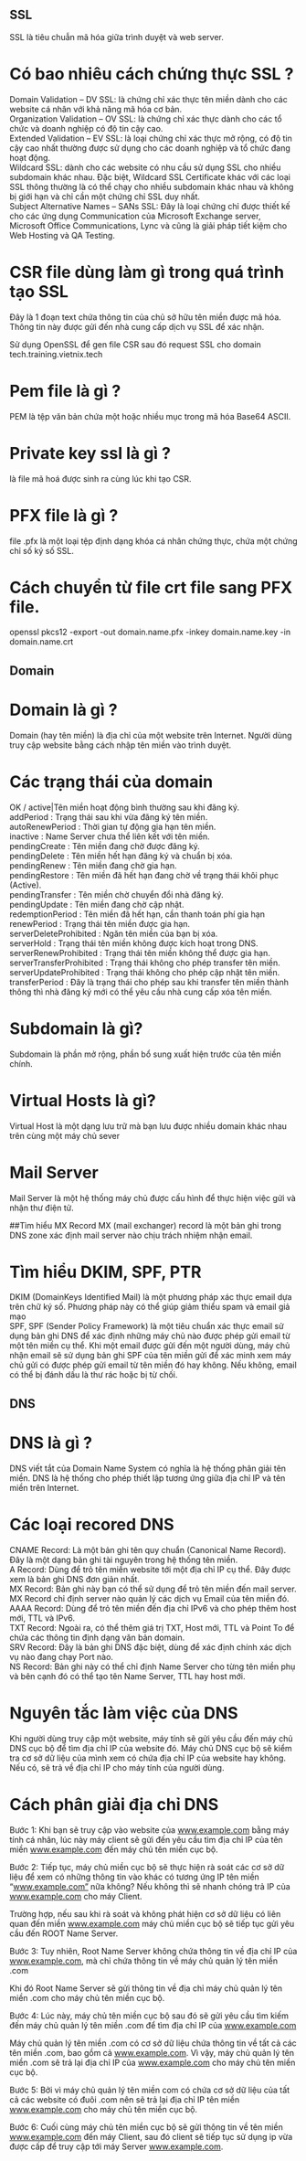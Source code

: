 ## SSL

SSL là tiêu chuẫn mã hóa giữa trình duyệt và web server. 

# Có bao nhiêu cách chứng thực SSL ?
Domain Validation – DV SSL: là chứng chỉ xác thực tên miền dành cho các website cá nhân với khả năng mã hóa cơ bản.  
Organization Validation – OV SSL: là chứng chỉ xác thực dành cho các tổ chức và doanh nghiệp có độ tin cậy cao.  
Extended Validation – EV SSL: là loại chứng chỉ xác thực mở rộng, có độ tin cậy cao nhất thường được sử dụng cho các doanh nghiệp và tổ chức đang hoạt động.  
Wildcard SSL: dành cho các website có nhu cầu sử dụng SSL cho nhiều subdomain khác nhau. Đặc biệt, Wildcard SSL Certificate khác với các loại SSL thông thường là có thể chạy cho nhiều subdomain khác nhau và không bị giới hạn và chỉ cần một chứng chỉ SSL duy nhất.  
Subject Alternative Names – SANs SSL: Đây là loại chứng chỉ được thiết kế cho các ứng dụng Communication của Microsoft Exchange server, Microsoft Office Communications, Lync và cũng là giải pháp tiết kiệm cho Web Hosting và QA Testing.  


# CSR file dùng làm gì trong quá trình tạo SSL
Đây là 1 đoạn text chứa thông tin của chủ sở hữu tên miền được mã hóa. Thông tin này được gửi đến nhà cung cấp dịch vụ SSL để xác nhận.  

Sử dụng OpenSSL để gen file CSR sau đó request SSL cho domain tech.training.vietnix.tech  

# Pem file là gì ?
PEM là tệp văn bản chứa một hoặc nhiều mục trong mã hóa Base64 ASCII.  

# Private key ssl là gì ?
là file mã hoá được sinh ra cùng lúc khi tạo CSR.  

# PFX file là gì ? 
file .pfx là một loại tệp định dạng khóa cá nhân chứng thực, chứa một chứng chỉ số ký số SSL.  

# Cách chuyển từ file crt file sang PFX file.
openssl pkcs12 -export -out domain.name.pfx -inkey domain.name.key -in domain.name.crt  

## Domain
# Domain là gì ?
Domain (hay tên miền) là địa chỉ của một website trên Internet. Người dùng truy cập website bằng cách nhập tên miền vào trình duyệt.  

# Các trạng thái của domain
OK / active|Tên miền hoạt động bình thường sau khi đăng ký.   
addPeriod			         :         Trạng thái sau khi vừa đăng ký tên miền.  
autoRenewPeriod         :         Thời gian tự động gia hạn tên miền.  
inactive	 		           :      Name Server chưa thể liên kết với tên miền.  
pendingCreate			       :  Tên miền đang chờ được đăng ký.  
pendingDelete			       : Tên miền hết hạn đăng ký và chuẩn bị xóa.  
pendingRenew			       :   Tên miền đang chờ gia hạn.  
pendingRestore	       : Tên miền đã hết hạn đang chờ về trạng thái khôi phục (Active).  
pendingTransfer		    : Tên miền chờ chuyển đổi nhà đăng ký.  
pendingUpdate			     :   Tên miền đang chờ cập nhật.  
redemptionPeriod       : Tên miền đã hết hạn, cần thanh toán phí gia hạn  
renewPeriod		          :  Trạng thái tên miền được gia hạn.  
serverDeleteProhibited	 :	Ngăn tên miền của bạn bị xóa.  
serverHold			          :    Trạng thái tên miền không được kích hoạt trong DNS.  
serverRenewProhibited   : Trạng thái tên miền không thể được gia hạn.  
serverTransferProhibited :	Trạng thái không cho phép transfer tên miền.  
serverUpdateProhibited	 : Trạng thái không cho phép cập nhật tên miền.  
transferPeriod			     : Đây là trạng thái cho phép sau khi transfer tên miền thành thông thì nhà đăng ký mới có thể yêu cầu nhà cung cấp xóa tên miền.  

# Subdomain là gì?
Subdomain là phần mở rộng, phần bổ sung xuất hiện trước của tên miền chính.  

# Virtual Hosts là gì?
Virtual Host là một dạng lưu trữ mà bạn lưu được nhiều domain khác nhau trên cùng một máy chủ sever  

# Mail Server
Mail Server là một hệ thống máy chủ được cấu hình để thực hiện việc gửi và nhận thư điện tử.  

##Tìm hiểu MX Record
MX (mail exchanger) record là một bản ghi trong DNS zone xác định mail server nào chịu trách nhiệm nhận email.  

# Tìm hiểu DKIM, SPF, PTR
DKIM (DomainKeys Identified Mail) là một phương pháp xác thực email dựa trên chữ ký số. Phương pháp này có thể giúp giảm thiểu spam và email giả mạo  
SPF, SPF (Sender Policy Framework) là một tiêu chuẩn xác thực email sử dụng bản ghi DNS để xác định những máy chủ nào được phép gửi email từ một tên miền cụ thể. Khi một email được gửi đến một người dùng, máy chủ nhận email sẽ sử dụng bản ghi SPF của tên miền gửi để xác minh xem máy chủ gửi có được phép gửi email từ tên miền đó hay không. Nếu không, email có thể bị đánh dấu là thư rác hoặc bị từ chối.  

## DNS

# DNS là gì ?
DNS viết tắt của Domain Name System có nghĩa là hệ thống phân giải tên miền. DNS là hệ thống cho phép thiết lập tương ứng giữa địa chỉ IP và tên miền trên Internet.  

# Các loại recored DNS
CNAME Record: 	Là một bản ghi tên quy chuẩn (Canonical Name Record). Đây là một dạng bản ghi tài nguyên trong hệ thống tên miền.  
A Record: 	Dùng để trỏ tên miền website tới một địa chỉ IP cụ thể. Đây được xem là bản ghi DNS đơn giản nhất.  
MX Record: 	Bản ghi này bạn có thể sử dụng để trỏ tên miền đến mail server. MX Record chỉ định server nào quản lý các dịch vụ Email của tên miền đó.  
AAAA Record: 	Dùng để trỏ tên miền đến địa chỉ IPv6 và cho phép thêm host mới, TTL và IPv6.  
TXT Record: 	Ngoài ra, có thể thêm giá trị TXT, Host mới, TTL và Point To để chứa các thông tin định dạng văn bản domain.  
SRV Record: 	Đây là bản ghi DNS đặc biệt, dùng để xác định chính xác dịch vụ nào đang chạy Port nào.   
NS Record: 	Bản ghi này có thể chỉ định Name Server cho từng tên miền phụ và bên cạnh đó có thể tạo tên Name Server, TTL hay host mới.  

# Nguyên tắc làm việc của DNS
Khi người dùng truy cập một website, máy tính sẽ gửi yêu cầu đến máy chủ DNS cục bộ để tìm địa chỉ IP của website đó. Máy chủ DNS cục bộ sẽ kiểm tra cơ sở dữ liệu của mình xem có chứa địa chỉ IP của website hay không. Nếu có, sẽ trả về địa chỉ IP cho máy tính của người dùng.  

# Cách phân giải địa chỉ DNS
Bước 1: Khi bạn sẽ truy cập vào website của www.example.com bằng máy tính cá nhân, lúc này máy client sẽ gửi đến yêu cầu tìm địa chỉ IP của tên miền www.example.com đến máy chủ tên miền cục bộ.   

Bước 2: Tiếp tục, máy chủ miền cục bộ sẽ thực hiện rà soát các cơ sở dữ liệu để xem có những thông tin vào khác có tương ứng IP  tên miền “www.example.com” nữa không? Nếu không thì sẽ nhanh chóng trả IP của www.example.com cho máy Client.   

Trường hợp, nếu sau khi rà soát và không phát hiện cơ sở dữ liệu có liên quan đến miền www.example.com máy chủ miền cục bộ sẽ tiếp tục gửi yêu cầu đến ROOT Name Server.   

Bước 3: Tuy nhiên, Root Name Server không chứa thông tin về địa chỉ IP của www.example.com, mà chỉ chứa thông tin về máy chủ quản lý tên miền .com  

Khi đó Root Name Server sẽ gửi thông tin về địa chỉ máy chủ quản lý tên miền .com cho máy chủ tên miền cục bộ.  

Bước 4: Lúc này, máy chủ tên miền cục bộ sau đó sẽ gửi yêu cầu tìm kiếm đến máy chủ quản lý tên miền .com để tìm địa chỉ IP của www.example.com  

Máy chủ quản lý tên miền .com có cơ sở dữ liệu chứa thông tin về tất cả các tên miền .com, bao gồm cả www.example.com. Vì vậy, máy chủ quản lý tên miền .com sẽ trả lại địa chỉ IP của www.example.com cho máy chủ tên miền cục bộ.  

Bước 5: Bởi vì máy chủ quản lý tên miền com có chứa cơ sở dữ liệu của tất cả các website có đuôi .com  nên sẽ trả lại địa chỉ IP tên miền www.example.com cho máy chủ tên miền cục bộ.   

Bước 6: Cuối cùng máy chủ tên miền cục bộ sẽ gửi thông tin về tên miền www.example.com đến máy Client, sau đó client sẽ tiếp tục sử dụng ip vừa được cấp để truy cập tới máy  Server www.example.com. 
